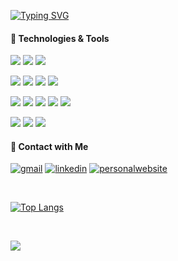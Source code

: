 [![Typing SVG](https://readme-typing-svg.herokuapp.com?color=%237B7B7C&size=25&center=true&vCenter=true&width=500&lines=Hi+There%2C👋+;I+'m+Erencan;A+passionate+Software+Developer)](https://git.io/typing-svg)

<!--
<img align="right" alt="GIF" src="https://user-images.githubusercontent.com/43441567/156359012-e00ad513-f0d0-4654-8b6d-3d7611738937.gif" />
-->
#### 🔧 Technologies & Tools

![](https://img.shields.io/badge/VSCode-informational?style=flat&logo=visualstudiocode&logoColor=white&color=6577B3)
![](https://img.shields.io/badge/Flutter-informational?style=flat&logo=flutter&logoColor=white&color=3FA1EF)
![](https://img.shields.io/badge/Unity-informational?style=flat&logo=unity&logoColor=white&color=171717)

![](https://img.shields.io/badge/PostgreSQL-informational?style=flat&logo=postgresql&logoColor=white&color=336791)
![](https://img.shields.io/badge/Docker-informational?style=flat&logo=docker&logoColor=white&color=2591E5)
![](https://img.shields.io/badge/Firebase-informational?style=flat&logo=firebase&logoColor=white&color=FECA2A)
![](https://img.shields.io/badge/Heroku-informational?style=flat&logo=heroku&logoColor=white&color=5C478A)

![](https://img.shields.io/badge/Dart-informational?style=flat&logo=dart&logoColor=white&color=33A4C5)
![](https://img.shields.io/badge/JavaScript-informational?style=flat&logo=javascript&logoColor=white&color=FCDC00)
![](https://img.shields.io/badge/Python-informational?style=flat&logo=python&logoColor=white&color=417FAF)
![](https://img.shields.io/badge/Csharp-informational?style=flat&logo=csharp&logoColor=white&color=36008E)
![](https://img.shields.io/badge/Golang-informational?style=flat&logo=go&logoColor=white&color=78D5FD)

![](https://img.shields.io/badge/Vue-informational?style=flat&logo=vue.js&logoColor=white&color=3EB27E)
![](https://img.shields.io/badge/React-informational?style=flat&logo=react&logoColor=white&color=60DAFA)
![](https://img.shields.io/badge/Node-informational?style=flat&logo=node.js&logoColor=white&color=71A760)

#### 🤙 Contact with Me

[![gmail](https://img.shields.io/badge/Gmail-D14836?style=for-the-badge&logo=gmail&logoColor=white)](mailto:erncncbk@gmail.com)
[![linkedin](https://img.shields.io/badge/LinkedIn-0077B5?style=for-the-badge&logo=linkedin&logoColor=white)](https://www.linkedin.com/in/erncncbk/)
[![personalwebsite](https://img.shields.io/badge/personal_website-000000?style=for-the-badge&logo=About.me&logoColor=white)](https://erncncbk-13.web.app/)

<br>

[![Top Langs](https://github-readme-stats.vercel.app/api/top-langs/?username=erncncbk&layout=compact&langs_count=12)](https://github.com/erncncbk/github-readme-stats)

<br>

![](https://komarev.com/ghpvc/?username=erncncbk&color=ED944D)






